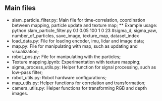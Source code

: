 ## Main files

* slam_particle_filter.py: Main file for time-correlation, coordination between mapping, particle update and texture map;
** Example usage: python slam_particle_filter.py 0.1 0.05 100 1 0 23 #sigma_d, sigma_yaw, number_of_particles, save_image, texture_map, dataset_index
* load_data.py: File for loading encoder, imu, lidar and image data;
* map.py: File for manipulating with map, such as updating and visualization;
* robot_pos.py: File for manipulating with the particles;
* Texture mapping.ipynb: Experimentation with texture mapping;
* sigma_process_utils.py: Helper function for signal processing, such as low-pass filter;
* robot_utils.py: Robot hardware configurations;
* map_utils.py: Helper functions for correlation and transformation;
* camera_utils.py: Helper functions for transforming RGB and depth images.